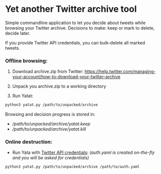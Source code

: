 # Yet another Twitter archive tool

Simple commandline application to let you decide about tweets while browsing your Twitter archive. Decisions to make: keep or mark to delete, decide later.

If you provide Twitter API credentials, you can bulk-delete all marked tweets.

### Offline browsing:
1. Download archive.zip from Twitter:
    https://help.twitter.com/managing-your-account/how-to-download-your-twitter-archive

2. Unpack you archive.zip to a working directory
3. Run Yatat:
```bash
python3 yatat.py /path/to/unpacked/archive
```
Browsing and decision progress is stored in:
+ */path/to/unpacked/archive/yatat.keep*
+ */path/to/unpacked/archive/yatat.kill*

### Online destruction:
+ Run Yata with [Twitter API credentials](https://developer.twitter.com): 
*(auth.yaml is created on-the-fly and you will be asked for credentials)*
```bash
python3 yatat.py /path/to/unpacked/archive /path/to/auth.yaml
```
